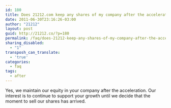 ```yaml
---
id: 180
title: Does 21212.com keep any shares of my company after the acceleration?
date: 2011-06-30T23:16:26-03:00
author: "21212"
layout: post
guid: http://21212.co/?p=180
permalink: /faq/does-21212-keep-any-shares-of-my-company-after-the-acceleration/
sharing_disabled:
  - "1"
transposh_can_translate:
  - 'true'
categories:
  - faq
tags:
  - after
---
```

Yes, we maintain our equity in your company after the acceleration. Our interest is to continue to support your growth until we decide that the moment to sell our shares has arrived.